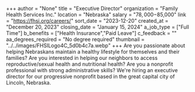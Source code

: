 +++
author = "None"
title = "Executive Director"
organization = "Family Health Services Inc."
location = "Nebraska"
salary = "$78,000-$85,000"
link = "https://fhsi.org/careers/"
sort_date = "2023-12-20"
created_at = "December 20, 2023"
closing_date = "January 15, 2024"
a_job_type = ["Full Time"]
b_benefits = ["Health Insurance","Paid Leave"]
c_feedback = ""
aa_degrees_required = "No degree required"
thumbnail = "../../images/FHSILogo4C_5d0b4c7a.webp"
+++
Are you passionate about helping Nebraskans maintain a healthy lifestyle for themselves and their families? Are you interested in helping our neighbors to access reproductive/sexual health and nutritional health? Are you a nonprofit professional with strong administrative skills? We're hiring an executive director for our progressive nonprofit based in the great capital city of Lincoln, Nebraska.